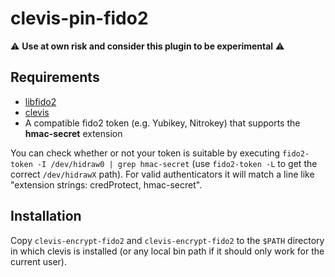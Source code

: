 # clevis-pin-fido2

⚠️ **Use at own risk and consider this plugin to be experimental** ⚠️

## Requirements

- [libfido2](https://developers.yubico.com/libfido2/)
- [clevis](https://github.com/latchset/clevis)
- A compatible fido2 token (e.g. Yubikey, Nitrokey) that supports the **hmac-secret** extension

You can check whether or not your token is suitable by executing `fido2-token -I /dev/hidraw0 | grep hmac-secret` (use `fido2-token -L` to get the correct `/dev/hidrawX` path). For valid authenticators it will match a line like "extension strings: credProtect, hmac-secret".

## Installation

Copy `clevis-encrypt-fido2` and `clevis-encrypt-fido2` to the `$PATH` directory in which clevis is installed (or any local bin path if it should only work for the current user).


